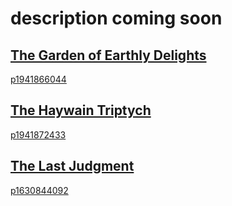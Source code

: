 # description coming soon

## [The Garden of Earthly Delights](http://earthlydelights.garden/) 

[p1941866044](https://imageserverp1941866044trial.hanatrial.ondemand.com/)

## [The Haywain Triptych](http://earthlydelights.garden/haywain.triptych.html) 

[p1941872433](https://imageserverp1941872433trial.hanatrial.ondemand.com/)

## [The Last Judgment](http://earthlydelights.garden/last.judgment.html) 

[p1630844092](https://imageserverp1630844092trial.hanatrial.ondemand.com)
